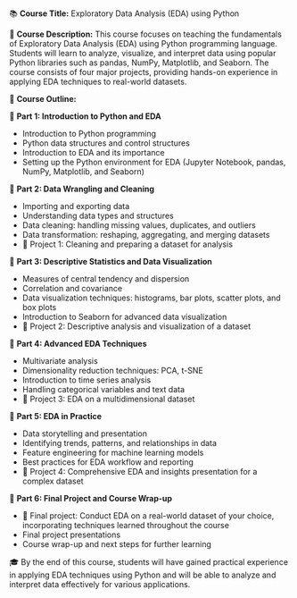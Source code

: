 📚 **Course Title:** Exploratory Data Analysis (EDA) using Python

📌 **Course Description:**
This course focuses on teaching the fundamentals of Exploratory Data Analysis (EDA) using Python programming language. Students will learn to analyze, visualize, and interpret data using popular Python libraries such as pandas, NumPy, Matplotlib, and Seaborn. The course consists of four major projects, providing hands-on experience in applying EDA techniques to real-world datasets.

📝 **Course Outline:**

🔹 **Part 1: Introduction to Python and EDA**
- Introduction to Python programming
- Python data structures and control structures
- Introduction to EDA and its importance
- Setting up the Python environment for EDA (Jupyter Notebook, pandas, NumPy, Matplotlib, and Seaborn)

🔹 **Part 2: Data Wrangling and Cleaning**
- Importing and exporting data
- Understanding data types and structures
- Data cleaning: handling missing values, duplicates, and outliers
- Data transformation: reshaping, aggregating, and merging datasets
- 🎯 Project 1: Cleaning and preparing a dataset for analysis

🔹 **Part 3: Descriptive Statistics and Data Visualization**
- Measures of central tendency and dispersion
- Correlation and covariance
- Data visualization techniques: histograms, bar plots, scatter plots, and box plots
- Introduction to Seaborn for advanced data visualization
- 🎯 Project 2: Descriptive analysis and visualization of a dataset

🔹 **Part 4: Advanced EDA Techniques**
- Multivariate analysis
- Dimensionality reduction techniques: PCA, t-SNE
- Introduction to time series analysis
- Handling categorical variables and text data
- 🎯 Project 3: EDA on a multidimensional dataset

🔹 **Part 5: EDA in Practice**
- Data storytelling and presentation
- Identifying trends, patterns, and relationships in data
- Feature engineering for machine learning models
- Best practices for EDA workflow and reporting
- 🎯 Project 4: Comprehensive EDA and insights presentation for a complex dataset

🔹 **Part 6: Final Project and Course Wrap-up**
- 🌟 Final project: Conduct EDA on a real-world dataset of your choice, incorporating techniques learned throughout the course
- Final project presentations
- Course wrap-up and next steps for further learning

🎓 By the end of this course, students will have gained practical experience in applying EDA techniques using Python and will be able to analyze and interpret data effectively for various applications.
